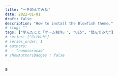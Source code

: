 ```yaml
---
title: "～を読んでみた"
date: 2022-01-01
draft: false
description: "How to install the Blowfish theme."
# slug: ""
tags: ["学んだこと「ゲーム制作」", "UE5", "読んでみた"]
# series: ["GitHub"]
# series_order: 1
# authors:
#  - "nunocoracao"
# showAuthorsBadges : false 
---
```








a
